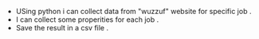 - USing python i can collect data from "wuzzuf" website for specific job .
- I can collect some properities for each job .
- Save the result in a csv file .

